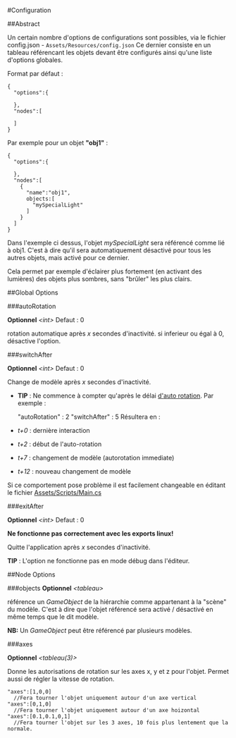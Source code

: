 #Configuration

##Abstract

Un certain nombre d'options de configurations sont possibles, via le fichier config.json - ```Assets/Resources/config.json```
Ce dernier consiste en un tableau référencant les objets devant être configurés ainsi qu'une liste d'options globales.

Format par défaut :
```
{
  "options":{

  },
  "nodes":[

  ]
}
```

Par exemple pour un objet **"obj1"** :
```
{
  "options":{

  },
  "nodes":[
    {
      "name":"obj1",
      objects:[
        "mySpecialLight"
      ]
    }
  ]
}
```
Dans l'exemple ci dessus, l'objet *mySpecialLight* sera référencé comme lié à obj1. C'est à dire qu'il sera automatiquement désactivé pour tous les autres objets, mais activé pour ce dernier.



Cela permet par exemple d'éclairer plus fortement (en activant des lumières) des objets plus sombres, sans "brûler" les plus clairs.

##Global Options

###autoRotation

**Optionnel** _\<int>_ Defaut : 0

rotation automatique après *x* secondes d'inactivité. si inferieur ou égal à 0, désactive l'option.

###switchAfter

**Optionnel** _\<int>_ Defaut : 0


Change de modèle après *x* secondes d'inactivité.

- **TIP** : Ne commence à compter qu'après le délai [d'auto rotation](#autorotation). Par exemple :

    "autoRotation" : 2
    "switchAfter" : 5
Résultera en :

- *t+0* : dernière interaction
- *t+2* : début de l'auto-rotation
- *t+7* : changement de modèle (autorotation immediate)
- *t+12* : nouveau changement de modèle

Si ce comportement pose problème il est facilement changeable en éditant le fichier [Assets/Scripts/Main.cs](Assets/Scripts/Main.cs#L49)


###exitAfter

**Optionnel** _\<int>_ Defaut : 0

**Ne fonctionne pas correctement avec les exports linux!**

Quitte l'application après *x* secondes d'inactivité.

**TIP** : L'option ne fonctionne pas en mode débug dans l'éditeur.



##Node Options

###objects
**Optionnel** _\<tableau>_

référence un *GameObject* de la hiérarchie comme appartenant à la "scène" du modèle. C'est à dire que l'objet référencé sera activé / désactivé en même temps que le dit modèle.

**NB:** Un *GameObject* peut être référencé par plusieurs modèles.

###axes

**Optionnel** _\<tableau(3)>_

Donne les autorisations de rotation sur les axes x, y et z pour l'objet.
Permet aussi de régler la vitesse de rotation.

```
"axes":[1,0,0]
  //Fera tourner l'objet uniquement autour d'un axe vertical
"axes":[0,1,0]
  //Fera tourner l'objet uniquement autour d'un axe hoizontal
"axes":[0.1,0.1,0,1]
  //Fera tourner l'objet sur les 3 axes, 10 fois plus lentement que la normale.
```
